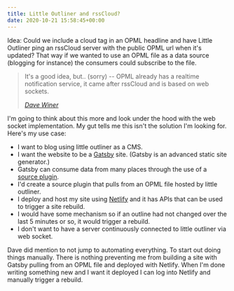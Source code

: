 ```yaml
---
title: Little Outliner and rssCloud?
date: 2020-10-21 15:58:45+00:00
---
```


Idea: Could we include a cloud tag in an OPML headline and have Little Outliner ping an rssCloud server with the public OPML url when it's updated? That way if we wanted to use an OPML file as a data source (blogging for instance) the consumers could subscribe to the file.

> It's a good idea, but.. (sorry) -- OPML already has a realtime notification service, it came after rssCloud and is based on web sockets.
>
> <cite><a href="http://scripting.com/2020/10/22.html#a165831">Dave Winer</a></cite>

I'm going to think about this more and look under the hood with the web socket implementation. My gut tells me this isn't the solution I'm looking for. Here's my use case:

* I want to blog using little outliner as a CMS.
* I want the website to be a <a href="https://www.gatsbyjs.com/">Gatsby</a> site. (Gatsby is an advanced static site generator.)
* Gatsby can consume data from many places through the use of a <a href="https://www.gatsbyjs.com/plugins/?=source">source plugin</a>.
* I'd create a source plugin that pulls from an OPML file hosted by little outliner.
* I deploy and host my site using <a href="https://www.netlify.com/">Netlify</a> and it has APIs that can be used to trigger a site rebuild.
* I would have some mechanism so if an outline had not changed over the last 5 minutes or so, it would trigger a rebuild.
* I don't want to have a server continuously connected to little outliner via web socket.

Dave did mention to not jump to automating everything. To start out doing things manually. There is nothing preventing me from building a site with Gatsby pulling from an OPML file and deployed with Netlify.  When I'm done writing something new and I want it deployed I can log into Netlify and manually trigger a rebuild.


